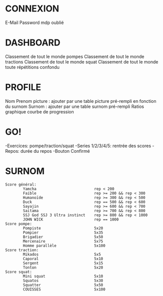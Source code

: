 #   CONNEXION
E-Mail
Password
mdp oublié

#   DASHBOARD
Classement de tout le monde pompes
Classement de tout le monde tractions
Classement de tout le monde squat
Classement de tout le monde toute répétitions confondu

#   PROFILE
Nom
Prenom
picture : ajouter par une table picture pré-rempli en fonction du surnom
Surnom : ajouter par une table surnom pré-rempli
Ratios
graphique courbe de progression

#   GO!
-Exercices: pompe/traction/squat
-Series 1/2/3/4/5: rentrée des scores
-Repos: durée du repos
-Bouton Confirmé


#   SURNOM
```
Score général:
        Yamcha                          rep < 200
        Faible                          rep >= 200 && rep < 300
        Humanoïde                       rep >= 300 && rep < 500
        Duck                            rep == 500 && rep < 600
        Sayajin                         rep >= 600 && rep < 700
        Saitama                         rep >= 700 && rep < 800
        SSJ God SSJ 3 Ultra instinct    rep >= 800 && rep < 1000
        JOHN WICK                       rep == 1000
Score pompe:
        Pompiste                        5x20
        Pompier                         5x35
        Brigadier                       5x50
        Mercenaire                      5x75
        Homme parallèle                 5x100
Score traction:
        Mikados                         5x5
        Caporal                         5x10
        Sergent                         5x15
        Tonton                          5x20
Score squat:
        Mini squat                      5x10 
        Squatos                         5x30
        Squatter                        5x50
        COUISSES                        5x100
```